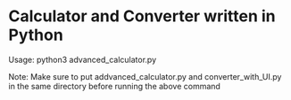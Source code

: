 # Calculator and Converter written in Python

Usage: python3 advanced_calculator.py

Note: Make sure to put addvanced_calculator.py and converter_with_UI.py in the same directory before running the above command